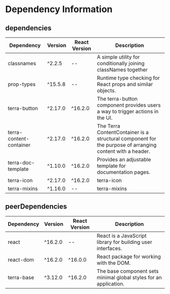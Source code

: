 # Dependency Information

## dependencies
| Dependency | Version | React Version | Description |
|-|-|-|-|
| classnames | ^2.2.5 | -- | A simple utility for conditionally joining classNames together |
| prop-types | ^15.5.8 | -- | Runtime type checking for React props and similar objects. |
| terra-button | ^2.17.0 | ^16.2.0 | The terra-button component provides users a way to trigger actions in the UI. |
| terra-content-container | ^2.17.0 | ^16.2.0 | The Terra ContentContainer is a structural component for the purpose of arranging content with a header. |
| terra-doc-template | ^1.10.0 | ^16.2.0 | Provides an adjustable template for documentation pages. |
| terra-icon | ^2.17.0 | ^16.2.0 | terra-icon |
| terra-mixins | ^1.16.0 | -- | terra-mixins |

## peerDependencies
| Dependency | Version | React Version | Description |
|-|-|-|-|
| react | ^16.2.0 | -- | React is a JavaScript library for building user interfaces. |
| react-dom | ^16.2.0 | ^16.0.0 | React package for working with the DOM. |
| terra-base | ^3.12.0 | ^16.2.0 | The base component sets minimal global styles for an application. |
